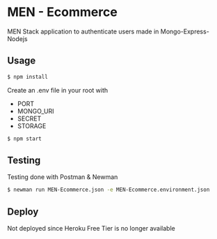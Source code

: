 # MEN - Ecommerce
MEN Stack application to authenticate users made in Mongo-Express-Nodejs

## Usage

```sh
$ npm install
```

Create an .env file in your root with
- PORT
- MONGO_URI
- SECRET
- STORAGE

```sh
$ npm start
```

## Testing

Testing done with Postman & Newman

```sh
$ newman run MEN-Ecommerce.json -e MEN-Ecommerce.environment.json
```

## Deploy
Not deployed since Heroku Free Tier is no longer available
